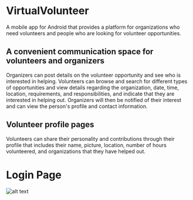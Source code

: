 # VirtualVolunteer
A mobile app for Android that provides a platform for organizations who need volunteers and people who are looking for volunteer opportunities. 

## A convenient communication space for volunteers and organizers
Organizers can post details on the volunteer opportunity and see who is interested in helping. Volunteers can browse and search for different types of opportunities and view details regarding the organization, date, time, location, requirements, and responsibilities, and indicate that they are interested in helping out. Organizers will then be notified of their interest and can view the person's profile and contact information.

## Volunteer profile pages
Volunteers can share their personality and contributions through their profile that includes their name, picture, location, number of hours volunteered, and organizations that they have helped out.

# Login Page
![alt text](https://github.com/hyma200/VirtualVolunteer/blob/main/util/virtualVolunteerLogin.png?raw=true)

